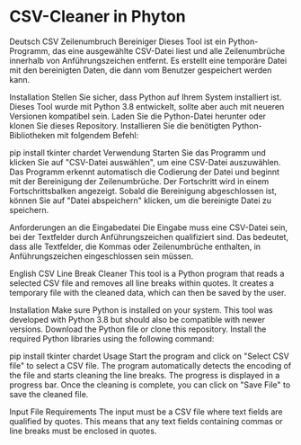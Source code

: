 # CSV-Cleaner in Phyton

Deutsch
CSV Zeilenumbruch Bereiniger
Dieses Tool ist ein Python-Programm, das eine ausgewählte CSV-Datei liest und alle Zeilenumbrüche innerhalb von Anführungszeichen entfernt. Es erstellt eine temporäre Datei mit den bereinigten Daten, die dann vom Benutzer gespeichert werden kann.

Installation
Stellen Sie sicher, dass Python auf Ihrem System installiert ist. Dieses Tool wurde mit Python 3.8 entwickelt, sollte aber auch mit neueren Versionen kompatibel sein.
Laden Sie die Python-Datei herunter oder klonen Sie dieses Repository.
Installieren Sie die benötigten Python-Bibliotheken mit folgendem Befehl:

pip install tkinter chardet
Verwendung
Starten Sie das Programm und klicken Sie auf "CSV-Datei auswählen", um eine CSV-Datei auszuwählen. Das Programm erkennt automatisch die Codierung der Datei und beginnt mit der Bereinigung der Zeilenumbrüche. Der Fortschritt wird in einem Fortschrittsbalken angezeigt. Sobald die Bereinigung abgeschlossen ist, können Sie auf "Datei abspeichern" klicken, um die bereinigte Datei zu speichern.

Anforderungen an die Eingabedatei
Die Eingabe muss eine CSV-Datei sein, bei der Textfelder durch Anführungszeichen qualifiziert sind. Das bedeutet, dass alle Textfelder, die Kommas oder Zeilenumbrüche enthalten, in Anführungszeichen eingeschlossen sein müssen.

English
CSV Line Break Cleaner
This tool is a Python program that reads a selected CSV file and removes all line breaks within quotes. It creates a temporary file with the cleaned data, which can then be saved by the user.

Installation
Make sure Python is installed on your system. This tool was developed with Python 3.8 but should also be compatible with newer versions.
Download the Python file or clone this repository.
Install the required Python libraries using the following command:

pip install tkinter chardet
Usage
Start the program and click on "Select CSV file" to select a CSV file. The program automatically detects the encoding of the file and starts cleaning the line breaks. The progress is displayed in a progress bar. Once the cleaning is complete, you can click on "Save File" to save the cleaned file.

Input File Requirements
The input must be a CSV file where text fields are qualified by quotes. This means that any text fields containing commas or line breaks must be enclosed in quotes.

